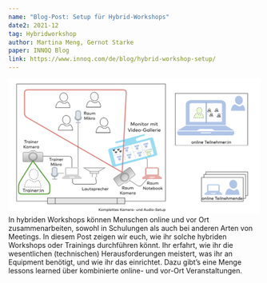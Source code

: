 ```yaml
---
name: "Blog-Post: Setup für Hybrid-Workshops"
date2: 2021-12
tag: Hybridworkshop
author: Martina Meng, Gernot Starke
paper: INNOQ Blog
link: https://www.innoq.com/de/blog/hybrid-workshop-setup/
---
```

![Image](/images/articles/hybridtraining.png)
In hybriden Workshops können Menschen online und vor Ort zusammenarbeiten,
sowohl in Schulungen als auch bei anderen Arten von Meetings.
In diesem Post zeigen wir euch, wie ihr solche hybriden Workshops oder Trainings durchführen könnt.
Ihr erfahrt, wie ihr die wesentlichen (technischen) Herausforderungen meistert,
was ihr an Equipment benötigt, und wie ihr das einrichtet.
Dazu gibt’s eine Menge lessons learned über kombinierte online- und vor-Ort Veranstaltungen.
